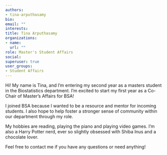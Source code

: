 ```yaml
---
authors:
- tina-arputhasamy
bio: 
email: ""
interests:
title: Tina Arputhasamy
organizations:
- name:
  url: ""
role: Master's Student Affairs
social:
superuser: true
user_groups:
- Student Affairs
---
```


Hi! My name is Tina, and I’m entering my second year as a masters student in the Biostatistics department. I’m excited to start my first year as a Co-Chair of Master’s Affairs for BSA!

I joined BSA because I wanted to be a resource and mentor for incoming students. I also hope to help foster a stronger sense of community within our department through my role.

My hobbies are reading, playing the piano and playing video games. I’m also a Harry Potter nerd, ever so slightly obsessed with Shiba Inus and a chocolate lover.

Feel free to contact me if you have any questions or need anything!
